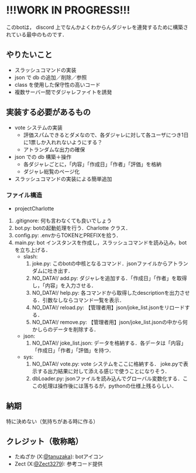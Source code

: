 # !!!WORK IN PROGRESS!!!
このbotは， discord 上でなんかよくわからんダジャレを連発するために構築されている最中のものです．

## やりたいこと
- スラッシュコマンドの実装
- json で db の追加／削除／参照
- class を使用した保守性の高いコード
- 複数サーバー間でダジャレファイトを誘発

## 実装する必要があるもの
- vote システムの実装
    - 評価スパムできるとダメなので、各ダジャレに対して各ユーザにつき1日に1票しか入れれないようにする？
    - アトランダムな出力の確保
- json での db 構築＋操作
    - 各ダジャレごとに，「内容」「作成日」「作者」「評価」を格納
    - ダジャレ総覧のページ化
- スラッシュコマンドの実装による簡単追加

### ファイル構造
- projectCharlotte
1. .gitignore: 何も言わなくても良いでしょう
2. bot.py: botの起動処理を行う．Charlotte クラス．
3. config.py: .envからTOKENとPREFIXを拾う．
4. main.py: bot インスタンスを作成し，スラッシュコマンドを読み込み，botを立ち上げる．
    - slash:
        1. joke.py: このbotの中核となるコマンド．jsonファイルからアトランダムに吐き出す．
        2. NO_DATA!/ add.py: ダジャレを追加する．「作成日」「作者」を取得し，「内容」を入力させる．
        3. NO_DATA!/ help.py: 各コマンドから取得したdescriptionを出力させる．引数なしならコマンド一覧を表示．
        4. NO_DATA!/ reload.py: 【管理者用】json/joke_list.jsonをリロードする．
        5. NO_DATA!/ remove.py: 【管理者用】json/joke_list.jsonの中から何かしらのデータを削除する．
    - json:
        1. NO_DATA!/ joke_list.json: データを格納する．各データは「内容」「作成日」「作者」「評価」を持つ．
    - sys:
        1. NO_DATA!/ vote.py: vote システムをここに格納する． joke.pyで表示する出力結果に対して添える感じで使うことになりそう．
        2. dbLoader.py: jsonファイルを読み込んでグローバル変数化する．ここの処理は操作後には落ちるが，pythonの仕様上残るらしい．

## 納期
特に決めない（気持ちがある時に作る） 

## クレジット（敬称略）
- たぬざか (X:[@tanuzaka](https://x.com/tanuzaka)): botアイコン
- Zect (X:[@Zect3279](https://x.com/Zect3279)): 参考コード提供